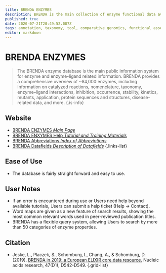 ```yaml
---
title: BRENDA ENZYMES
description: BRENDA is the main collection of enzyme functional data available to the scientific community.
published: true
date: 2020-07-21T20:49:52.007Z
tags: annotation, taxonomy, tool, comparative genomics, functional association, data capture, database, literature, browser, data visualization, protein, data export, curated, interaction, logo, library, mutant
editor: markdown
---
```


# BRENDA ENZYMES

> The BRENDA enzyme database is the main public information system for enzyme and enzyme-ligand related information. BRENDA provides a comprehensive overview of ~84,000 enzymes, including information on catalyzed reactions, nomenclature, taxonomy, enzyme–ligand interactions, inhibition, occurrence, stability, kinetics, mutants, application, protein sequences and structures, disease-related data, and more.
{.is-info}

## Website

- [BRENDA ENZYMES *Main Page*](https://www.brenda-enzymes.org/)
- [BRENDA ENXYMES Help *Tutorial and Training Materials*](https://www.brenda-enzymes.org/tutorial.php)
- [BRENDA Abbreviations *Index of Abbreviations*](https://www.brenda-enzymes.org/help/abbreviations.php)
- [BRENDA Datafields *Description of Datafields*](https://www.brenda-enzymes.org/help/datafields_new.php#Catalysed_Reaction)
{.links-list}

## Ease of Use

- The database is fairly straight forward and easy to use. 

## User Notes

- If an error is encountered during use or Users need help beyond available tutorials, Users can submit a help ticket (Help -> Contact).
- Word maps are given as a new feature of search results, showing the most common relevant words used in peer-reviewed publication titles. 
- BRENDA has a flexible query system, allowing Users to search by more than 50 categories of enzyme properties.

## Citation

- Jeske, L., Placzek, S., Schomburg, I., Chang, A., & Schomburg, D. (2019). [BRENDA in 2019: a European ELIXIR core data resource.](https://academic.oup.com/nar/article/47/D1/D542/5160988) Nucleic acids research, 47(D1), D542-D549.
{.grid-list}